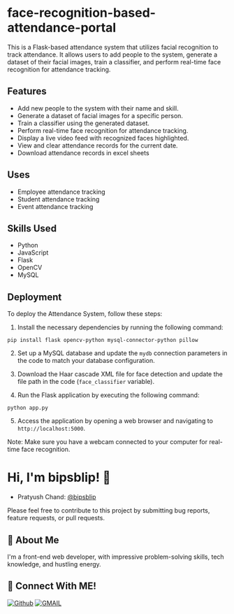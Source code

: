 # face-recognition-based-attendance-portal

This is a Flask-based attendance system that utilizes facial recognition to track attendance. It allows users to add people to the system, generate a dataset of their facial images, train a classifier, and perform real-time face recognition for attendance tracking.

## Features

- Add new people to the system with their name and skill.
- Generate a dataset of facial images for a specific person.
- Train a classifier using the generated dataset.
- Perform real-time face recognition for attendance tracking.
- Display a live video feed with recognized faces highlighted.
- View and clear attendance records for the current date.
- Download attendance records in excel sheets

## Uses

- Employee attendance tracking
- Student attendance tracking
- Event attendance tracking

## Skills Used

- Python
- JavaScript 
- Flask
- OpenCV
- MySQL

## Deployment

To deploy the Attendance System, follow these steps:

1. Install the necessary dependencies by running the following command:
```
pip install flask opencv-python mysql-connector-python pillow
```

2. Set up a MySQL database and update the `mydb` connection parameters in the code to match your database configuration.

3. Download the Haar cascade XML file for face detection and update the file path in the code (`face_classifier` variable).

4. Run the Flask application by executing the following command:
```
python app.py
```

5. Access the application by opening a web browser and navigating to `http://localhost:5000`.

Note: Make sure you have a webcam connected to your computer for real-time face recognition.

# Hi, I'm bipsblip! 👋

- Pratyush Chand:  [@bipsblip](https://github.com/bipsblip)

Please feel free to contribute to this project by submitting bug reports, feature requests, or pull requests.

## 🚀 About Me
I'm a front-end web developer, with impressive problem-solving skills, tech knowledge, and hustling energy.

## 🔗 Connect With ME!
[![Github](https://img.shields.io/badge/github-000?style=for-the-badge&logo=github&logoColor=)](https://github.com/bipsblip)
[![GMAIL](https://img.shields.io/badge/Gmail-ea4335?style=for-the-badge&logo=gmail&logoColor=white)](mailto:pratyushchand.work@gmail.com)


